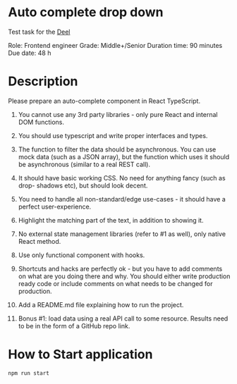 # Auto complete drop down

Test task for the [Deel](https://www.deel.com/)

Role: Frontend engineer
Grade: Middle+/Senior
Duration time: 90 minutes
Due date: 48 h

# Description
Please prepare an auto-complete component in React TypeScript.
1. You cannot use any 3rd party libraries - only pure React and internal DOM
functions.
2. You should use typescript and write proper interfaces and types.
3. The function to filter the data should be asynchronous. You can use mock data
(such as a JSON array), but the function which uses it should be asynchronous
(similar to a real REST call).

4. It should have basic working CSS. No need for anything fancy (such as drop-
shadows etc), but should look decent.

5. You need to handle all non-standard/edge use-cases - it should have a perfect
user-experience.
6. Highlight the matching part of the text, in addition to showing it.
7. No external state management libraries (refer to #1 as well), only native React
method.
8. Use only functional component with hooks.
9. Shortcuts and hacks are perfectly ok - but you have to add comments on what
are you doing there and why. You should either write production ready code or
include comments on what needs to be changed for production.
10. Add a README.md file explaining how to run the project.
11. Bonus #1: load data using a real API call to some resource.
Results need to be in the form of a GitHub repo link.


# How to Start application
```bash
npm run start
```
